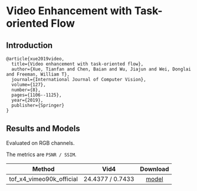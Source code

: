 # Video Enhancement with Task-oriented Flow

## Introduction

```
@article{xue2019video,
  title={Video enhancement with task-oriented flow},
  author={Xue, Tianfan and Chen, Baian and Wu, Jiajun and Wei, Donglai and Freeman, William T},
  journal={International Journal of Computer Vision},
  volume={127},
  number={8},
  pages={1106--1125},
  year={2019},
  publisher={Springer}
}
```

## Results and Models

Evaluated on RGB channels.

The metrics are `PSNR / SSIM`.

|   Method   |  Vid4  | Download |
|:----------:|:----:|:--------:|
| tof_x4_vimeo90k_official | 24.4377 / 0.7433 | [model](TODO) |
